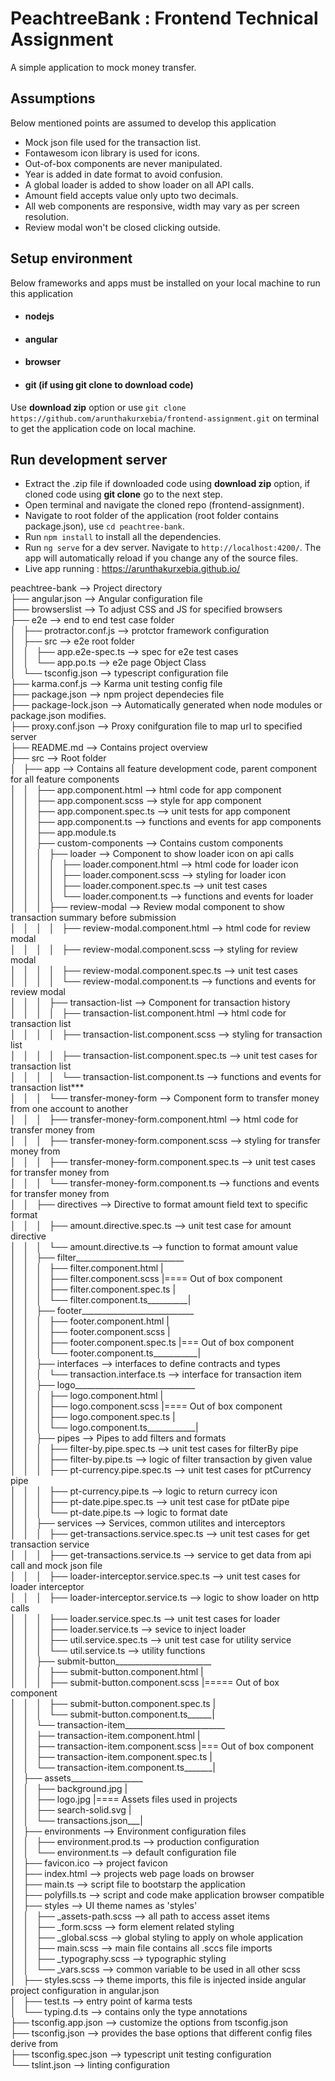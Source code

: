 # PeachtreeBank : Frontend Technical Assignment

A simple application to mock money transfer.

## Assumptions
Below mentioned points are assumed to develop this application

- Mock json file used for the transaction list.
- Fontawesom icon library is used for icons.
- Out-of-box components are never manipulated.
- Year is added in date format to avoid confusion.
- A global loader is added to show loader on all API calls.
- Amount field accepts value only upto two decimals.
- All web components are responsive, width may vary as per screen resolution.
- Review modal won't be closed clicking outside.

## Setup environment
Below frameworks and apps must be installed on your local machine to run this application

- #### nodejs
- #### angular
- #### browser
- #### git (if using git clone to download code)

Use **download zip** option or use `git clone https://github.com/arunthakurxebia/frontend-assignment.git` on terminal to get the application code on local machine. 

## Run development server

- Extract the .zip file if downloaded code using **download zip** option, if cloned code using **git clone** go to the next step.
- Open terminal and navigate the cloned repo (frontend-assignment).
- Navigate to root folder of the application (root folder contains package.json), use `cd peachtree-bank`.
- Run `npm install` to install all the dependencies.
- Run `ng serve` for a dev server. Navigate to `http://localhost:4200/`. The app will automatically reload if you change any of the source files.
- Live app running : https://arunthakurxebia.github.io/

peachtree-bank --> Project directory                                                                                                                               
    ├── angular.json --> Angular configuration file                                                                                                               
    ├── browserslist --> To adjust CSS and JS for specified browsers                                                                                               
    ├── e2e --> end to end test case folder                                                                                                                       
    │   ├── protractor.conf.js --> protctor framework configuration                                                                                               
    │   ├── src --> e2e root folder                                                                                                                               
    │   │   ├── app.e2e-spec.ts --> spec for e2e test cases                                                                                                       
    │   │   └── app.po.ts --> e2e page Object Class                                                                                                               
    │   └── tsconfig.json --> typescript configuration file                                                                                                       
    ├── karma.conf.js --> Karma unit testing config file                                                                                                           
    ├── package.json --> npm project dependecies file                                                                                                             
    ├── package-lock.json --> Automatically generated when node modules or package.json modifies.                                                                 
    ├── proxy.conf.json --> Proxy conifguration file to map url to specified server                                                                               
    ├── README.md --> Contains project overview                                                                                                                   
    ├── src --> Root folder                                                                                                                                      
    │   ├── app --> Contains all feature development code, parent component for all feature components                                                             
    │   │   ├── app.component.html --> html code for app component												
    │   │   ├── app.component.scss --> style for app component 													
    │   │   ├── app.component.spec.ts --> unit tests for app component												
    │   │   ├── app.component.ts --> functions and events for app components											
    │   │   ├── app.module.ts																	
    │   │   ├── custom-components --> Contains custom components												
    │   │   │   ├── loader --> Component to show loader icon on api calls											
    │   │   │   │   ├── loader.component.html --> html code for loader icon											
    │   │   │   │   ├── loader.component.scss --> styling for loader icon											
    │   │   │   │   ├── loader.component.spec.ts --> unit test cases												
    │   │   │   │   └── loader.component.ts --> functions and events for loader											
    │   │   │   ├── review-modal --> Review modal component to show transaction summary before submission							
    │   │   │   │   ├── review-modal.component.html --> html code for review modal 										
    │   │   │   │   ├── review-modal.component.scss --> styling for review modal										
    │   │   │   │   ├── review-modal.component.spec.ts --> unit test cases											
    │   │   │   │   └── review-modal.component.ts --> functions and events for review modal									
    │   │   │   ├── transaction-list --> Component for transaction history											
    │   │   │   │   ├── transaction-list.component.html --> html code for transaction list									
    │   │   │   │   ├── transaction-list.component.scss --> styling for transaction list									
    │   │   │   │   ├── transaction-list.component.spec.ts --> unit test cases for transaction list								
    │   │   │   │   └── transaction-list.component.ts --> functions and events for transaction list***								
    │   │   │   └── transfer-money-form --> Component form to transfer money from one account to another							
    │   │   │       ├── transfer-money-form.component.html --> html code for transfer money from								
    │   │   │       ├── transfer-money-form.component.scss --> styling for transfer money from									
    │   │   │       ├── transfer-money-form.component.spec.ts --> unit test cases for transfer money from							
    │   │   │       └── transfer-money-form.component.ts --> functions and events for transfer money from							
    │   │   ├── directives --> Directive to format amount field text to specific format										
    │   │   │   ├── amount.directive.spec.ts --> unit test case for amount directive										
    │   │   │   └── amount.directive.ts --> function to format amount value											
    │   │   ├── filter___________________________														
    │   │   │   ├── filter.component.html        |														
    │   │   │   ├── filter.component.scss        |==== Out of box component											
    │   │   │   ├── filter.component.spec.ts     |														
    │   │   │   └── filter.component.ts__________|														
    │   │   ├── footer____________________________														
    │   │   │   ├── footer.component.html         |														
    │   │   │   ├── footer.component.scss         |														
    │   │   │   ├── footer.component.spec.ts      |=== Out of box component											
    │   │   │   └── footer.component.ts___________|														
    │   │   ├── interfaces --> interfaces to define contracts and types												
    │   │   │   └── transaction.interface.ts --> interface for transaction item											
    │   │   ├── logo______________________________														
    │   │   │   ├── logo.component.html          |														
    │   │   │   ├── logo.component.scss          |==== Out of box component											
    │   │   │   ├── logo.component.spec.ts       |														
    │   │   │   └── logo.component.ts____________|														
    │   │   ├── pipes --> Pipes to add filters and formats													
    │   │   │   ├── filter-by.pipe.spec.ts --> unit test cases for filterBy pipe										
    │   │   │   ├── filter-by.pipe.ts --> logic of filter transaction by given value										
    │   │   │   ├── pt-currency.pipe.spec.ts --> unit test cases for ptCurrency pipe										
    │   │   │   ├── pt-currency.pipe.ts --> logic to return currecy icon											
    │   │   │   ├── pt-date.pipe.spec.ts --> unit test case for ptDate pipe											
    │   │   │   └── pt-date.pipe.ts --> logic to format date													
    │   │   ├── services --> Services, common utilites and interceptors												
    │   │   │   ├── get-transactions.service.spec.ts --> unit test cases for get transaction service								
    │   │   │   ├── get-transactions.service.ts --> service to get data from api call and mock json file							
    │   │   │   ├── loader-interceptor.service.spec.ts --> unit test cases for loader interceptor								
    │   │   │   ├── loader-interceptor.service.ts --> logic to show loader on http calls									
    │   │   │   ├── loader.service.spec.ts --> unit test cases for loader											
    │   │   │   ├── loader.service.ts --> sevice to inject loader												
    │   │   │   ├── util.service.spec.ts --> unit test case for utility service											
    │   │   │   └── util.service.ts --> utility functions													
    │   │   ├── submit-button________________________														
    │   │   │   ├── submit-button.component.html    |														
    │   │   │   ├── submit-button.component.scss    |===== Out of box component											
    │   │   │   ├── submit-button.component.spec.ts |														
    │   │   │   └── submit-button.component.ts______|														
    │   │   └── transaction-item_________________________													
    │   │       ├── transaction-item.component.html     |													
    │   │       ├── transaction-item.component.scss     |=== Out of box component										
    │   │       ├── transaction-item.component.spec.ts  |													
    │   │       └── transaction-item.component.ts_______|													
    │   ├── assets__________________																
    │   │   ├── background.jpg      |																
    │   │   ├── logo.jpg            |==== Assets files used in projects												
    │   │   ├── search-solid.svg    |																
    │   │   └── transactions.json___|																
    │   ├── environments --> Environment configuration files													
    │   │   ├── environment.prod.ts --> production configuration												
    │   │   └── environment.ts --> default configuration file													
    │   ├── favicon.ico --> project favicon															
    │   ├── index.html --> projects web page loads on browser													
    │   ├── main.ts --> script file to bootstarp the application												
    │   ├── polyfills.ts --> script and code make application browser compatible										
    │   ├── styles --> UI theme names as 'styles'														
    │   │   ├── _assets-path.scss --> all path to access asset items												
    │   │   ├── _form.scss --> form element related styling													
    │   │   ├── _global.scss --> global styling to apply on whole application											
    │   │   ├── main.scss --> main file contains all .sccs file imports												
    │   │   ├── _typography.scss --> typographic styling													                                                                                
    │   │   └── _vars.scss --> common variable to be used in all other scss											                                                                  
    │   ├── styles.scss --> theme imports, this file is injected inside angular project configuration in angular.json						                                  
    │   ├── test.ts --> entry point of karma tests														                                                                                    
    │   └── typing.d.ts --> contains only the type annotations													                                                                          
    ├── tsconfig.app.json --> customize the options from tsconfig.json												                                                                    
    ├── tsconfig.json --> provides the base options that different config files derive from									                                                      
    ├── tsconfig.spec.json --> typescript unit testing configuration												                                                                      
    └── tslint.json --> linting configuration                                                                                                                             														  
